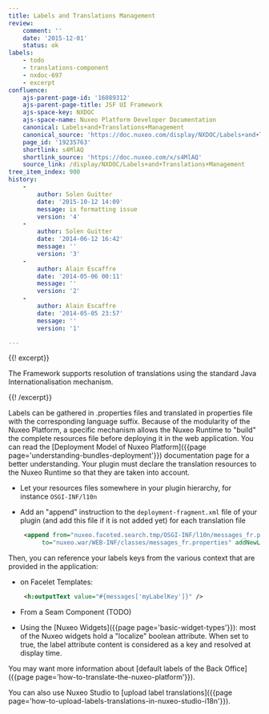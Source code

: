```yaml
---
title: Labels and Translations Management
review:
    comment: ''
    date: '2015-12-01'
    status: ok
labels:
    - todo
    - translations-component
    - nxdoc-697
    - excerpt
confluence:
    ajs-parent-page-id: '16089312'
    ajs-parent-page-title: JSF UI Framework
    ajs-space-key: NXDOC
    ajs-space-name: Nuxeo Platform Developer Documentation
    canonical: Labels+and+Translations+Management
    canonical_source: 'https://doc.nuxeo.com/display/NXDOC/Labels+and+Translations+Management'
    page_id: '19235763'
    shortlink: s4MlAQ
    shortlink_source: 'https://doc.nuxeo.com/x/s4MlAQ'
    source_link: /display/NXDOC/Labels+and+Translations+Management
tree_item_index: 900
history:
    -
        author: Solen Guitter
        date: '2015-10-12 14:09'
        message: ix formatting issue
        version: '4'
    -
        author: Solen Guitter
        date: '2014-06-12 16:42'
        message: ''
        version: '3'
    -
        author: Alain Escaffre
        date: '2014-05-06 00:11'
        message: ''
        version: '2'
    -
        author: Alain Escaffre
        date: '2014-05-05 23:57'
        message: ''
        version: '1'

---
```

{{! excerpt}}

The Framework supports resolution of translations using the standard Java Internationalisation mechanism.

{{! /excerpt}}

Labels can be gathered in .properties files and translated in properties file with the corresponding language suffix. Because of the modularity of the Nuxeo Platform, a specific mechanism allows the Nuxeo Runtime to "build" the complete resources file before deploying it in the web application. You can read the [Deployment Model of Nuxeo Platform]({{page page='understanding-bundles-deployment'}}) documentation page for a better understanding. Your plugin must declare the translation resources to the Nuxeo Runtime so that they are taken into account.

*   Let your resources files somewhere in your plugin hierarchy, for instance `OSGI-INF/l10n`
*   Add an "append" instruction to the `deployment-fragment.xml` file of your plugin (and add this file if it is not added yet) for each translation file

    ```xml
     <append from="nuxeo.faceted.search.tmp/OSGI-INF/l10n/messages_fr.properties"
          to="nuxeo.war/WEB-INF/classes/messages_fr.properties" addNewLine="true" />
    ```

Then, you can reference your labels keys from the various context that are provided in the application:

*   on Facelet Templates:&nbsp;

    ```xml
     <h:outputText value="#{messages['myLabelKey']}" />
    ```

*   From a Seam Component (TODO)

*   Using the [Nuxeo Widgets]({{page page='basic-widget-types'}}): most of the Nuxeo widgets hold a "localize" boolean attribute. When set to true, the label attribute content is considered as a key and resolved at display time.

You may want more information about [default labels of the Back Office]({{page page='how-to-translate-the-nuxeo-platform'}}).

You can also use Nuxeo Studio to [upload label translations]({{page page='how-to-upload-labels-translations-in-nuxeo-studio-i18n'}}).&nbsp;
